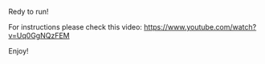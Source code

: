 
Redy to run!

For instructions please check this video: https://www.youtube.com/watch?v=Uq0GgNQzFEM

Enjoy!
